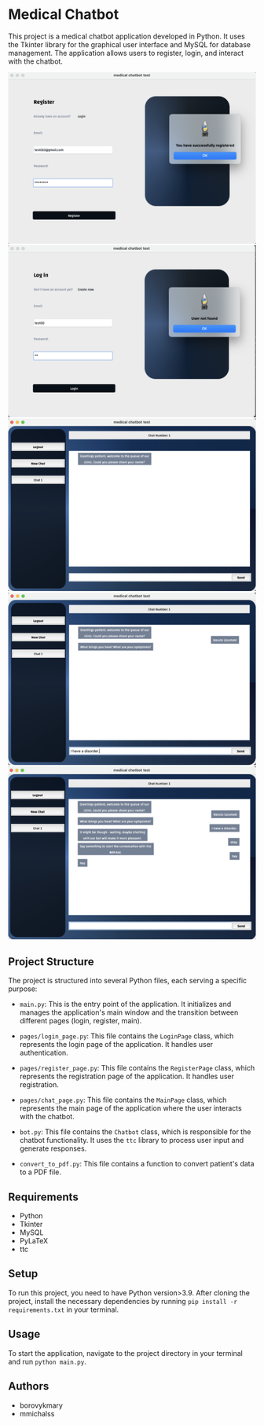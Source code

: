 # Medical Chatbot

This project is a medical chatbot application developed in Python. It uses the Tkinter library for the graphical user interface and MySQL for database management. The application allows users to register, login, and interact with the chatbot.

![ ](res/ui_demonstartion/ui6.png)
![ ](res/ui_demonstartion/ui5.png)
![ ](res/ui_demonstartion/ui4.png)
![ ](res/ui_demonstartion/ui3.png)
![ ](res/ui_demonstartion/ui2.png)

## Project Structure

The project is structured into several Python files, each serving a specific purpose:

- `main.py`: This is the entry point of the application. It initializes and manages the application's main window and the transition between different pages (login, register, main).

- `pages/login_page.py`: This file contains the `LoginPage` class, which represents the login page of the application. It handles user authentication.

- `pages/register_page.py`: This file contains the `RegisterPage` class, which represents the registration page of the application. It handles user registration.

- `pages/chat_page.py`: This file contains the `MainPage` class, which represents the main page of the application where the user interacts with the chatbot.

- `bot.py`: This file contains the `Chatbot` class, which is responsible for the chatbot functionality. It uses the `ttc` library to process user input and generate responses.

- `convert_to_pdf.py`: This file contains a function to convert patient's data to a PDF file.

## Requirements

- Python
- Tkinter
- MySQL
- PyLaTeX
- ttc

## Setup

To run this project, you need to have Python version>3.9. After cloning the project, install the necessary dependencies by running `pip install -r requirements.txt` in your terminal.

## Usage

To start the application, navigate to the project directory in your terminal and run `python main.py`.

## Authors

- borovykmary
- mmichalss



